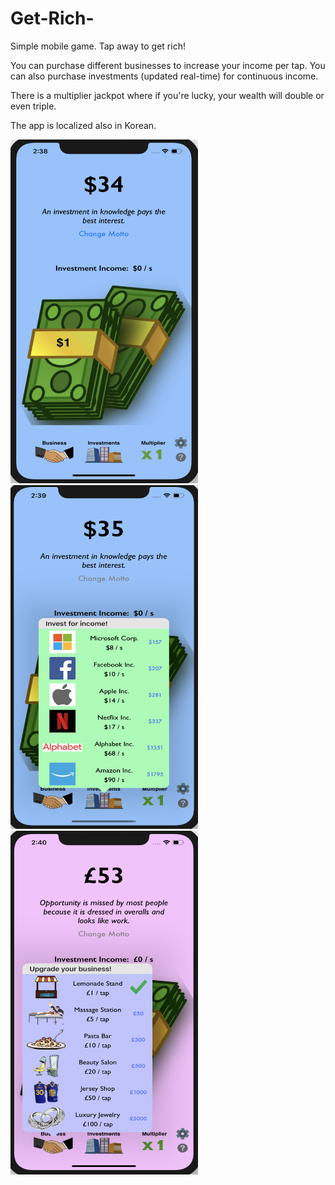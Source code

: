 # Get-Rich-
Simple mobile game. Tap away to get rich!

You can purchase different businesses to increase your income per tap. You can also purchase investments (updated real-time) 
for continuous income.

There is a multiplier jackpot where if you're lucky, your wealth will double or even triple. 

The app is localized also in Korean.

<img src="/Get%20Rich!/Assets.xcassets/screenshot_main.png" width="300" height="550">
<img src="/Get%20Rich!/Assets.xcassets/screenshot_invest.png" width="300" height="550">
<img src="/Get%20Rich!/Assets.xcassets/screenshot_business.png" width="300" height="550">
